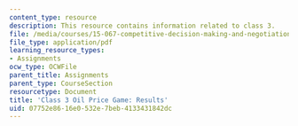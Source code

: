 ```yaml
---
content_type: resource
description: This resource contains information related to class 3.
file: /media/courses/15-067-competitive-decision-making-and-negotiation-spring-2011/07752e8616e0532e7beb4133431842dc_MIT15_067S11_Cl3_O_Pr_G_RE.pdf
file_type: application/pdf
learning_resource_types:
- Assignments
ocw_type: OCWFile
parent_title: Assignments
parent_type: CourseSection
resourcetype: Document
title: 'Class 3 Oil Price Game: Results'
uid: 07752e86-16e0-532e-7beb-4133431842dc
---
```


